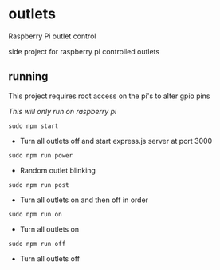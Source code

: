 # outlets
Raspberry Pi outlet control

side project for raspberry pi controlled outlets

## running
This project requires root access on the pi's to alter gpio pins

*This will only run on raspberry pi*

`sudo npm start`
- Turn all outlets off and start express.js server at port 3000

`sudo npm run power`
- Random outlet blinking

`sudo npm run post`
- Turn all outlets on and then off in order

`sudo npm run on`
- Turn all outlets on

`sudo npm run off`
- Turn all outlets off
